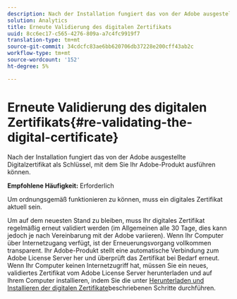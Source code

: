 ```yaml
---
description: Nach der Installation fungiert das von der Adobe ausgestellte Digitalzertifikat als Schlüssel, mit dem Sie Ihr Adobe-Produkt ausführen können.
solution: Analytics
title: Erneute Validierung des digitalen Zertifikats
uuid: 8cc6ec17-c565-4276-809a-a7c4fc9919f7
translation-type: tm+mt
source-git-commit: 34cdcfc83ae6bb620706db37228e200cff43ab2c
workflow-type: tm+mt
source-wordcount: '152'
ht-degree: 5%

---
```



# Erneute Validierung des digitalen Zertifikats{#re-validating-the-digital-certificate}

Nach der Installation fungiert das von der Adobe ausgestellte Digitalzertifikat als Schlüssel, mit dem Sie Ihr Adobe-Produkt ausführen können.

**Empfohlene Häufigkeit:** Erforderlich

Um ordnungsgemäß funktionieren zu können, muss ein digitales Zertifikat aktuell sein.

Um auf dem neuesten Stand zu bleiben, muss Ihr digitales Zertifikat regelmäßig erneut validiert werden (im Allgemeinen alle 30 Tage, dies kann jedoch je nach Vereinbarung mit der Adobe variieren). Wenn Ihr Computer über Internetzugang verfügt, ist der Erneuerungsvorgang vollkommen transparent. Ihr Adobe-Produkt stellt eine automatische Verbindung zum Adobe License Server her und überprüft das Zertifikat bei Bedarf erneut. Wenn Ihr Computer keinen Internetzugriff hat, müssen Sie ein neues, validiertes Zertifikat vom Adobe License Server herunterladen und auf Ihrem Computer installieren, indem Sie die unter [Herunterladen und Installieren der digitalen Zertifikate](../../../home/c-inst-svr/c-install-ins-svr/t-install-proc-inst-svr-dpu/c-dnld-dgtl-cert/c-dnld-dgtl-cert.md#concept-4f79c240492f4e52b6375b4b3bbefa17)beschriebenen Schritte durchführen.
